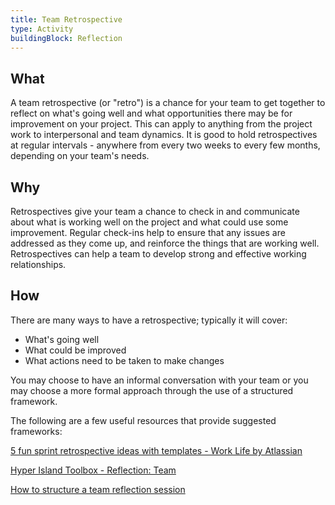 ```yaml
---
title: Team Retrospective
type: Activity
buildingBlock: Reflection
---
```

## What

A team retrospective (or "retro") is a chance for your team to get together to reflect on what's going well and what opportunities there may be for improvement on your project. This can apply to anything from the project work to interpersonal and team dynamics. It is good to hold retrospectives at regular intervals - anywhere from every two weeks to every few months, depending on your team's needs.

## Why

Retrospectives give your team a chance to check in and communicate about what is working well on the project and what could use some improvement. Regular check-ins help to ensure that any issues are addressed as they come up, and reinforce the things that are working well. Retrospectives can help a team to develop strong and effective working relationships.

## How

There are many ways to have a retrospective; typically it will cover:

- What's going well
- What could be improved
- What actions need to be taken to make changes

You may choose to have an informal conversation with your team or you may choose a more formal approach through the use of a structured framework.

The following are a few useful resources that provide suggested frameworks:

[5 fun sprint retrospective ideas with templates - Work Life by Atlassian](https://www.atlassian.com/blog/jira-software/5-fun-sprint-retrospective-ideas-templates)

[Hyper Island Toolbox - Reflection: Team](https://toolbox.hyperisland.com/reflection-team#share)

[How to structure a team reflection session](https://www.trytriggers.com/tutorials/how-to-structure-a-team-reflection-session)